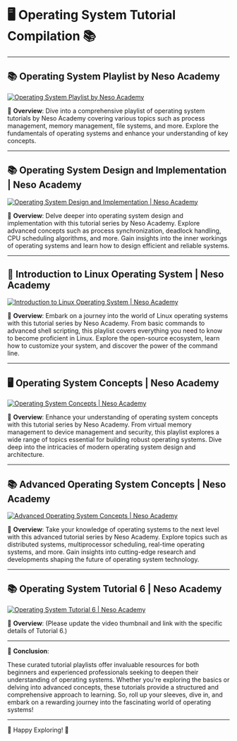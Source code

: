 # 🖥️ Operating System Tutorial Compilation 📚

---

## 📚 Operating System Playlist by Neso Academy

[![Operating System Playlist by Neso Academy](https://img.youtube.com/vi/YK7VZ1KSmEo/0.jpg)](https://www.youtube.com/@nesoacademy/playlists)

📝 **Overview**: Dive into a comprehensive playlist of operating system tutorials by Neso Academy covering various topics such as process management, memory management, file systems, and more. Explore the fundamentals of operating systems and enhance your understanding of key concepts.

---

## 📚 Operating System Design and Implementation | Neso Academy

[![Operating System Design and Implementation | Neso Academy](https://img.youtube.com/vi/14j8_Q0hHPE/0.jpg)](https://www.youtube.com/playlist?list=PLBlnK6fEyqRgRF-FUWec-0w4yWCurLy1t)

📝 **Overview**: Delve deeper into operating system design and implementation with this tutorial series by Neso Academy. Explore advanced concepts such as process synchronization, deadlock handling, CPU scheduling algorithms, and more. Gain insights into the inner workings of operating systems and learn how to design efficient and reliable systems.

---

## 🌟 Introduction to Linux Operating System | Neso Academy

[![Introduction to Linux Operating System | Neso Academy](https://img.youtube.com/vi/73oPhJbNigE/0.jpg)](https://www.youtube.com/playlist?list=PLBlnK6fEyqRgKl0MbI6kbI5ffNt7BF8Fn)

📝 **Overview**: Embark on a journey into the world of Linux operating systems with this tutorial series by Neso Academy. From basic commands to advanced shell scripting, this playlist covers everything you need to know to become proficient in Linux. Explore the open-source ecosystem, learn how to customize your system, and discover the power of the command line.

---

## 🖥️ Operating System Concepts | Neso Academy

[![Operating System Concepts | Neso Academy](https://img.youtube.com/vi/YD1mkQ1KpTQ/0.jpg)](https://www.youtube.com/playlist?list=PLBlnK6fEyqRh5YXKAPCZPVZPkdhQa9Skz)

📝 **Overview**: Enhance your understanding of operating system concepts with this tutorial series by Neso Academy. From virtual memory management to device management and security, this playlist explores a wide range of topics essential for building robust operating systems. Dive deep into the intricacies of modern operating system design and architecture.

---

## 📚 Advanced Operating System Concepts | Neso Academy

[![Advanced Operating System Concepts | Neso Academy](https://img.youtube.com/vi/RpAFW1rhyTU/0.jpg)](https://www.youtube.com/playlist?list=PLBlnK6fEyqRitWSE_AyyySWfhRgyA-rHk)

📝 **Overview**: Take your knowledge of operating systems to the next level with this advanced tutorial series by Neso Academy. Explore topics such as distributed systems, multiprocessor scheduling, real-time operating systems, and more. Gain insights into cutting-edge research and developments shaping the future of operating system technology.

---

## 📚 Operating System Tutorial 6 | Neso Academy

[![Operating System Tutorial 6 | Neso Academy](https://img.youtube.com/vi/SPECIFY_VIDEO_ID_HERE/0.jpg)](https://www.youtube.com/playlist?list=PLBlnK6fEyqRjDf_dmCEXgl6XjVKDDj0M2)

📝 **Overview**: (Please update the video thumbnail and link with the specific details of Tutorial 6.)

---

📘 **Conclusion**:

These curated tutorial playlists offer invaluable resources for both beginners and experienced professionals seeking to deepen their understanding of operating systems. Whether you're exploring the basics or delving into advanced concepts, these tutorials provide a structured and comprehensive approach to learning. So, roll up your sleeves, dive in, and embark on a rewarding journey into the fascinating world of operating systems!

---

🚀 Happy Exploring! 🌟
